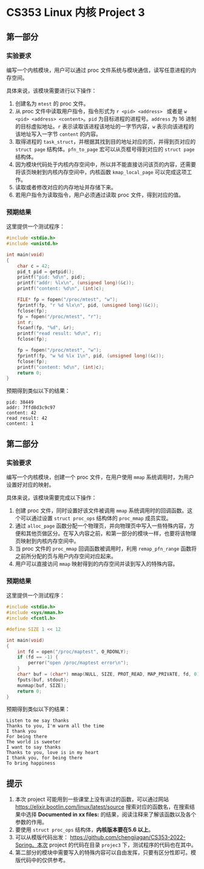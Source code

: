 # CS353 Linux 内核 Project 3

## 第一部分

### 实验要求

编写一个内核模块，用户可以通过 proc 文件系统与模块通信，读写任意进程的内存空间。

具体来说，该模块需要进行以下操作：

1. 创建名为 `mtest` 的 proc 文件。
2. 从 proc 文件中读取用户指令，指令形式为 `r <pid> <address> ` 或者是 `w <pid> <address> <content>`。`pid` 为目标进程的进程号。`address` 为 16 进制的目标虚拟地址。`r` 表示读取该进程该地址的一字节内容，`w` 表示向该进程的该地址写入一字节 `content` 的内容。
3. 取得进程的 `task_struct`，并根据其找到目的地址对应的页，并得到页对应的 `struct page` 结构体。`pfn_to_page` 宏可以从页框号得到对应的 `struct page` 结构体。
4. 因为模块代码处于内核内存空间中，所以并不能直接访问该页的内容，还需要将该页映射到内核内存空间中，内核函数 `kmap_local_page` 可以完成这项工作。
5. 读取或者修改对应的内存地址并存储下来。
6. 若用户指令为读取指令，用户必须通过读取 proc 文件，得到对应的值。

### 预期结果

这里提供一个测试程序：

```c
#include <stdio.h>
#include <unistd.h>

int main(void)
{
    char c = 42;
    pid_t pid = getpid();
    printf("pid: %d\n", pid);
    printf("addr: %lx\n", (unsigned long)(&c));
    printf("content: %d\n", (int)c);

    FILE* fp = fopen("/proc/mtest", "w");
    fprintf(fp, "r %d %lx\n", pid, (unsigned long)(&c));
    fclose(fp);
    fp = fopen("/proc/mtest", "r");
    int r;
    fscanf(fp, "%d", &r);
    printf("read result: %d\n", r);
    fclose(fp);

    fp = fopen("/proc/mtest", "w");
    fprintf(fp, "w %d %lx 1\n", pid, (unsigned long)(&c));
    fclose(fp);
    printf("content: %d\n", (int)c);
    return 0;
}
```

预期得到类似以下的结果：

```
pid: 38449
addr: 7ffd8d3c9c97
content: 42
read result: 42
content: 1
```

## 第二部分

### 实验要求

编写一个内核模块，创建一个 proc 文件，在用户使用 `mmap` 系统调用时，为用户设置好对应的映射。

具体来说，该模块需要完成以下操作：

1. 创建 proc 文件，同时设置好该文件被调用 `mmap` 系统调用时的回调函数。这个可以通过设置 `struct proc_ops` 结构体的 `proc_mmap` 成员实现。
2. 通过 `alloc_page` 函数分配一个物理页，并向物理页中写入一些特殊内容，方便和其他页做区分。在写入内容之前，和第一部分的模块一样，也要将该物理页映射到内核内存空间中。
3. 当 proc 文件的 `proc_mmap` 回调函数被调用时，利用 `remap_pfn_range` 函数将之前所分配的页与用户内存空间对应起来。
4. 用户可以直接访问 `mmap` 映射得到的内存空间并读到写入的特殊内容。

### 预期结果

这里提供一个测试程序：

```c
#include <stdio.h>
#include <sys/mman.h>
#include <fcntl.h>

#define SIZE 1 << 12

int main(void)
{
    int fd = open("/proc/maptest", O_RDONLY);
    if (fd == -1) {
        perror("open /proc/maptest error\n");
    }
    char* buf = (char*) mmap(NULL, SIZE, PROT_READ, MAP_PRIVATE, fd, 0);
    fputs(buf, stdout);
    munmap(buf, SIZE);
    return 0;
}
```

预期得到类似以下的结果：

```
Listen to me say thanks
Thanks to you, I'm warm all the time
I thank you
For being there
The world is sweeter
I want to say thanks
Thanks to you, love is in my heart
I thank you, for being there
To bring happiness
```

## 提示

1. 本次 project 可能用到一些课堂上没有讲过的函数，可以通过网站 https://elixir.bootlin.com/linux/latest/source 搜索对应的函数名，在搜索结果中选择 **Documented in xx files:** 的结果，阅读注释来了解该函数以及各个参数的作用。
2. 要使用 `struct proc_ops` 结构体，**内核版本要在5.6 以上**。
3. 可以从模版代码出发： https://github.com/chengjiagan/CS353-2022-Spring。本次 project 的代码在目录 `projec3` 下，测试程序的代码也在其中。
4. 第二部分的模块中需要写入的特殊内容可以自由发挥，只要有区分性即可。模版代码中的仅供参考。